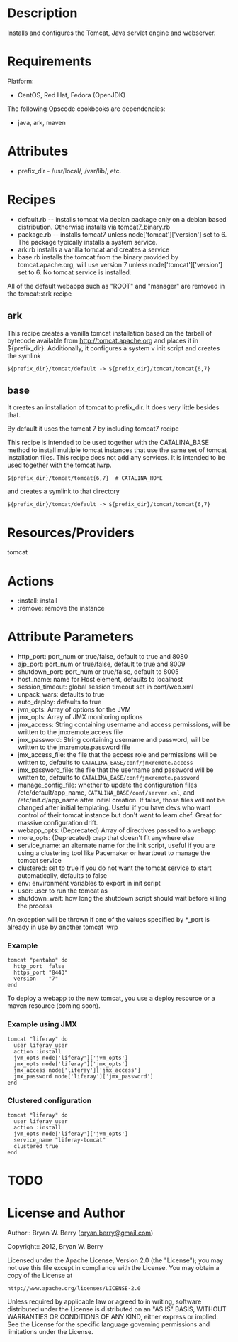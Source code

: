 Description
===========

Installs and configures the Tomcat, Java servlet engine and webserver.


Requirements
============

Platform: 

* CentOS, Red Hat, Fedora (OpenJDK)

The following Opscode cookbooks are dependencies:

* java, ark, maven


Attributes
==========

* prefix_dir - /usr/local/, /var/lib/, etc.

Recipes
=======

* default.rb -- installs tomcat via debian package only on a
debian based distribution. Otherwise installs via tomcat7_binary.rb
* package.rb -- installs tomcat7 unless node['tomcat']['version'] set
to 6. The package typically installs a system service.
* ark.rb installs a vanilla tomcat and creates a service
* base.rb  installs the tomcat from the binary provided by
tomcat.apache.org, will use version 7 unless node['tomcat']['version'] set
to 6. No tomcat service is installed.

All of the default webapps such as "ROOT" and "manager" are removed in the tomcat::ark recipe

ark
---

This recipe creates a vanilla tomcat installation based on the tarball
of bytecode available from http://tomcat.apache.org and places it in 
${prefix_dir}. Additionally, it configures a system v
init script and creates the symlink

    ${prefix_dir}/tomcat/default -> ${prefix_dir}/tomcat/tomcat{6,7}


base
----

It creates an installation of tomcat to prefix_dir. It does very
little besides that.

By default it uses the tomcat 7 by including tomcat7 recipe

This recipe is intended to be used together with the CATALINA_BASE method to install
multiple tomcat instances that use the same set of tomcat installation
files. This recipe does not add any services. It is intended to be used together with the tomcat lwrp.

    ${prefix_dir}/tomcat/tomcat{6,7}  # CATALINA_HOME

and creates a symlink to that directory

    ${prefix_dir}/tomcat/default -> ${prefix_dir}/tomcat/tomcat{6,7}



Resources/Providers
===================

tomcat

# Actions

- :install: install
- :remove: remove the instance

# Attribute Parameters

- http_port: port_num or true/false, default to true and 8080
- ajp_port:  port_num or true/false, default to true and 8009
- shutdown_port: port_num or true/false, default to 8005
- host_name: name for Host element, defaults to localhost
- session_timeout: global session timeout set in conf/web.xml
- unpack_wars: defaults to true
- auto_deploy: defaults to true
- jvm_opts: Array of options for the JVM
- jmx_opts: Array of JMX monitoring options
- jmx_access: String containing username and access permissions, will
  be written to the jmxremote.access file
- jmx_password: String containing username and password, will
  be written to the jmxremote.password file
- jmx_access_file: the file that the access role and permissions will
  be written to, defaults to `CATALINA_BASE/conf/jmxremote.access`
- jmx_password_file: the file that the username and password will
  be written to, defaults to `CATALINA_BASE/conf/jmxremote.password`
- manage_config_file: whether to update the configuration files
  /etc/default/app_name, `CATALINA_BASE/conf/server.xml`, and
  /etc/init.d/app_name after initial creation. If false, those files
  will not be changed after initial templating. Useful if you have
  devs who want control of their tomcat instance but don't want to
  learn chef. Great for massive configuration drift.
- webapp_opts: (Deprecated) Array of directives passed to a webapp
- more_opts: (Deprecated) crap that doesn't fit anywhere else
- service_name: an alternate name for the init script, useful if you are using
  a clustering tool like Pacemaker or heartbeat to manage the tomcat
  service
- clustered: set to true if you do not want the tomcat service to
  start automatically, defaults to false
- env: environment variables to export in init script
- user: user to run the tomcat as
- shutdown_wait: how long the shutdown script should wait before
  killing the process


An exception will be thrown if one of the values specified by *_port
is already in use by another tomcat lwrp

### Example

```
tomcat "pentaho" do
  http_port  false
  https_port "8443"
  version    "7"
end
```

To deploy a webapp to the new tomcat, you use a deploy resource or a
maven resource (coming soon).

### Example using JMX

```
tomcat "liferay" do
  user liferay_user
  action :install
  jvm_opts node['liferay']['jvm_opts']
  jmx_opts node['liferay']['jmx_opts']
  jmx_access node['liferay']['jmx_access']
  jmx_password node['liferay']['jmx_password']
end
```


### Clustered configuration

```
tomcat "liferay" do
  user liferay_user
  action :install
  jvm_opts node['liferay']['jvm_opts']
  service_name "liferay-tomcat"
  clustered true
end
```


TODO
====


License and Author
==================

Author:: Bryan W. Berry (<bryan.berry@gmail.com>)

Copyright:: 2012, Bryan W. Berry

Licensed under the Apache License, Version 2.0 (the "License");
you may not use this file except in compliance with the License.
You may obtain a copy of the License at

    http://www.apache.org/licenses/LICENSE-2.0

Unless required by applicable law or agreed to in writing, software
distributed under the License is distributed on an "AS IS" BASIS,
WITHOUT WARRANTIES OR CONDITIONS OF ANY KIND, either express or implied.
See the License for the specific language governing permissions and
limitations under the License.
